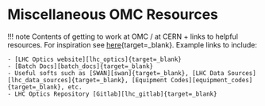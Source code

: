 # Miscellaneous OMC Resources

!!! note
    Contents of getting to work at OMC / at CERN + links to helpful resources.
    For inspiration see [here][inspi]{target=_blank}.
    Example links to include:
    
    - [LHC Optics website][lhc_optics]{target=_blank}
    - [Batch Docs][batch_docs]{target=_blank}
    - Useful softs such as [SWAN][swan]{target=_blank}, [LHC Data Sources][lhc_data_sources]{target=_blank}, [Equipment Codes][equipment_codes]{target=_blank}, etc.
    - LHC Optics Repository [Gitlab][lhc_gitlab]{target=_blank}


[inspi]: https://twiki.cern.ch/twiki/bin/view/BEABP/Miscellaneous
[lhc_optics]: https://abpdata.web.cern.ch/abpdata/lhc_optics_web/www/index.html
[batch_docs]: https://batchdocs.web.cern.ch/index.html
[swan]: https://swan.web.cern.ch/
[lhc_data_sources]: https://twiki.cern.ch/twiki/bin/view/ABPComputing/LhcDataStorage
[equipment_codes]: https://edms5.cern.ch/cedar/plsql/codes.systems
[lhc_gitlab]: https://gitlab.cern.ch/acc-models/acc-models-lhc
